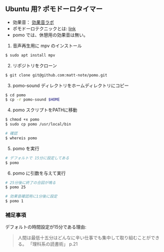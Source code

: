 ## Ubuntu 用? ポモドーロタイマー
* 効果音： [効果音ラボ](https://soundeffect-lab.info/)
* ポモドーロテクニックとは: [link](http://d.hatena.ne.jp/keyword/%A5%DD%A5%E2%A5%C9%A1%BC%A5%ED%A5%C6%A5%AF%A5%CB%A5%C3%A5%AF)
* pomo では、休憩用の効果音は無い。  


1. 音声再生用に mpv のインストール
```bash
$ sudo apt install mpv
```

2. リポジトリをクローン
```bash
$ git clone git@github.com:matt-note/pomo.git
```

3. pomo-sound ディレクトリをホームディレクトリにコピー
```bash
$ cd pomo
$ cp -r pomo-sound $HOME
```

4. pomo スクリプトをPATHに移動
```bash
$ chmod +x pomo
$ sudo cp pomo /usr/local/bin

# 確認
$ whereis pomo
```

5. pomo を実行
```bash
# デフォルトで 15分に設定してある
$ pomo
```

6. pomo に引数を与えて実行
```bash
# 25分後に終了の合図が鳴る
$ pomo 25

# 効果音確認用に1分後に設定
$ pomo 1
```

### 補足事項
デフォルトの時間設定が15分である理由:

> 人間は最低十五分はどんなに辛い仕事でも集中して取り組むことができる。
> 「理科系の読書術」 p.21 
